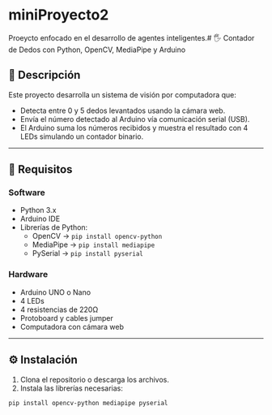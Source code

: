 # miniProyecto2
Proeycto enfocado en el desarrollo de agentes inteligentes.# 🖐️ Contador de Dedos con Python, OpenCV, MediaPipe y Arduino

## 🎯 Descripción

Este proyecto desarrolla un sistema de visión por computadora que:

- Detecta entre 0 y 5 dedos levantados usando la cámara web.
- Envía el número detectado al Arduino vía comunicación serial (USB).
- El Arduino suma los números recibidos y muestra el resultado con 4 LEDs simulando un contador binario.

---

## 🧩 Requisitos

### Software
- Python 3.x
- Arduino IDE
- Librerías de Python:
  - OpenCV → `pip install opencv-python`
  - MediaPipe → `pip install mediapipe`
  - PySerial → `pip install pyserial`

### Hardware
- Arduino UNO o Nano
- 4 LEDs
- 4 resistencias de 220Ω
- Protoboard y cables jumper
- Computadora con cámara web

---

## ⚙️ Instalación

1. Clona el repositorio o descarga los archivos.
2. Instala las librerías necesarias:

```bash
pip install opencv-python mediapipe pyserial
